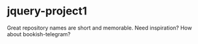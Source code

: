 # jquery-project1
Great repository names are short and memorable. Need inspiration? How about bookish-telegram?
